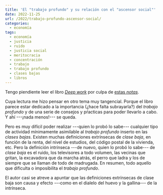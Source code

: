 ```yaml
---
title: 'El "trabajo profundo" y su relación con el "ascensor social"'
date: 2022-11-25
url: /2022/trabajo-profundo-ascensor-social/
categories:
  - economía
tags:
  - economía
  - justicia
  - ruido
  - justicia social
  - meritocracia
  - concentración
  - trabajo
  - trabajo profundo
  - clases bajas
  - libros
---
```


Tengo piendiente leer el libro
[_Deep work_](https://www.calnewport.com/books/deep-work/)
por culpa de
[estas _notas_](https://joshuacook.netlify.app/post/deep-work-notes/).

Cuya lectura me hizo pensar en otro tema muy tangencial. Porque el libro parece estar dedicado a la importancia (¿hace falta subrayarla?) del _trabajo profundo_ y de una serie de consejos y pŕacticas para poder llevarlo a cabo. Y ahí ---¡nada menos!--- se queda.

Pero es muy difícil poder realizar ---quien lo probó lo sabe--- cualquier tipo de actividad mínimamente asimilable al _trabajo profundo_ inserto en las _clases bajas_. Existen muchas definiciones extrínsecas de _clase baja_, en función de la renta, del nivel de estudios, del código postal de la vivienda, etc. Pero la definición intrínseca ---de nuevo, quien lo probó  lo sabe--- de _clase baja_ es el ruido, los televisores a todo volumen, las vecinas que gritan, la excavadora que da marcha atrás, el perro que ladra y los de siempre que se llaman de todo de madrugada. En resumen, todo aquello que dificulta o imposibilita el _trabajo profundo_.

El autor casi se atreve a apuntar que las definiciones extrínsecas de clase baja son causa y efecto ---como en el dialelo del huevo y la gallina--- de la intrínseca.